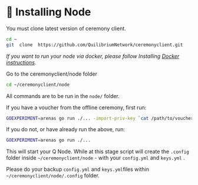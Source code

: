 # 💽 Installing Node

You must clone latest version of ceremony client.

```bash
cd ~
git  clone  https://github.com/QuilibriumNetwork/ceremonyclient.git
```

_If you want to run your node via docker, please follow Installing_ [_Docker instructions_](running-with-docker.md)_._

Go to the ceremonyclient/node folder

```bash
cd ~/ceremonyclient/node
```

All commands are to be run in the `node/` folder.

If you have a voucher from the offline ceremony, first run:

```bash
GOEXPERIMENT=arenas go run ./... -import-priv-key `cat /path/to/voucher.hex`
```

If you do not, or have already run the above, run:

```bash
GOEXPERIMENT=arenas go run ./...
```

This will start your Q Node. While at this stage script will create the `.config` folder inside `~/ceremonyclient/node` - with your  `config.yml` and `keys.yml` .

Please do your backup `config.yml` and `keys.yml`files within `~/ceremonyclient/node/.config` folder.
